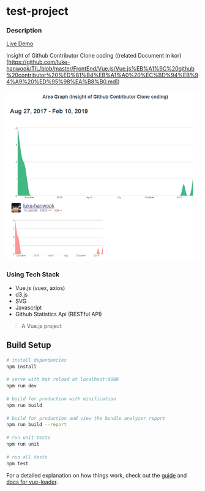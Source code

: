 # test-project

### Description

[Live Demo](https://codesandbox.io/s/github/luke-hanwook/vue-d3-github-clone-coding)

Insight of Github Contributor Clone coding ((related Document in kor)[https://github.com/luke-hanwook/TIL/blob/master/FrontEnd/Vue.js/Vue.js%EB%A1%9C%20github%20contributor%20%ED%81%B4%EB%A1%A0%20%EC%BD%94%EB%94%A9%20%ED%95%98%EA%B8%B0.md])

![Demo Image](./githubclone.gif?raw=true)

### Using Tech Stack

- Vue.js (vuex, axios)
- d3.js
- SVG
- Javascript
- Github Statistics Api (RESTful API)

> A Vue.js project

## Build Setup

```bash
# install dependencies
npm install

# serve with hot reload at localhost:8080
npm run dev

# build for production with minification
npm run build

# build for production and view the bundle analyzer report
npm run build --report

# run unit tests
npm run unit

# run all tests
npm test
```

For a detailed explanation on how things work, check out the [guide](http://vuejs-templates.github.io/webpack/) and [docs for vue-loader](http://vuejs.github.io/vue-loader).

